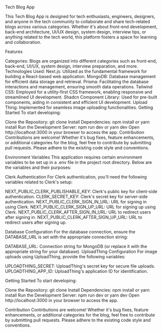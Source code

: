 Tech Blog App

This Tech Blog App is designed for tech enthusiasts, engineers, designers, and anyone in the tech community to collaborate and share tech-related blogs across various categories. Whether it's about front-end development, back-end architecture, UI/UX design, system design, interview tips, or anything related to the tech world, this platform fosters a space for learning and collaboration.

Features

Categories: Blogs are organized into different categories such as front-end, back-end, UI/UX, system design, interview preparation, and more.
Technologies Used:
Next.js: Utilized as the fundamental framework for building a React-based web application.
MongoDB: Database management for efficient data storage and retrieval.
Prisma: Facilitating the database interactions and management, ensuring smooth data operations.
Tailwind CSS: Employed for a utility-first CSS framework, enabling responsive and streamlined UI development.
Shadcn Component Library: Used for pre-built components, aiding in consistent and efficient UI development.
Upload Thing: Implemented for seamless image uploading functionalities.
Getting Started
To start developing:

Clone the Repository: git clone <repository-url>
Install Dependencies: npm install or yarn install
Run the Development Server: npm run dev or yarn dev
Open http://localhost:3000 in your browser to access the app.
Contribution
Contributions are welcome! Whether it's bug fixes, feature enhancements, or additional categories for the blog, feel free to contribute by submitting pull requests. Please adhere to the existing code style and conventions.

Environment Variables
This application requires certain environment variables to be set up in a .env file in the project root directory. Below are the variables and their purposes:

Clerk Authentication
For Clerk authentication, you'll need the following variables related to Clerk's setup:

NEXT_PUBLIC_CLERK_PUBLISHABLE_KEY: Clerk's public key for client-side authentication.
CLERK_SECRET_KEY: Clerk's secret key for server-side authentication.
NEXT_PUBLIC_CLERK_SIGN_IN_URL: URL for signing in using Clerk.
NEXT_PUBLIC_CLERK_SIGN_UP_URL: URL for signing up using Clerk.
NEXT_PUBLIC_CLERK_AFTER_SIGN_IN_URL: URL to redirect users after signing in.
NEXT_PUBLIC_CLERK_AFTER_SIGN_UP_URL: URL to redirect users after signing up.

Database Configuration
For the database connection, ensure the DATABASE_URL is set with the appropriate connection string:

DATABASE_URL: Connection string for MongoDB (or replace it with the appropriate string for your database).
UploadThing Configuration
For image uploads using UploadThing, provide the following variables:

UPLOADTHING_SECRET: UploadThing's secret key for secure file uploads.
UPLOADTHING_APP_ID: UploadThing's application ID for identification.

Getting Started
To start developing:

Clone the Repository: git clone <repository-url>
Install Dependencies: npm install or yarn install
Run the Development Server: npm run dev or yarn dev
Open http://localhost:3000 in your browser to access the app.

Contribution
Contributions are welcome! Whether it's bug fixes, feature enhancements, or additional categories for the blog, feel free to contribute by submitting pull requests. Please adhere to the existing code style and conventions.
  
